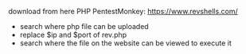 download from here PHP PentestMonkey: https://www.revshells.com/

- search where php file can be uploaded
- replace $ip and $port of rev.php
- search where the file on the website can be viewed to execute it